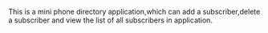 This is a mini phone directory application,which can add a subscriber,delete a subscriber and view the list of all subscribers in application.
